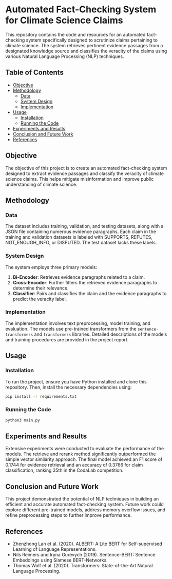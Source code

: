 # Automated Fact-Checking System for Climate Science Claims

This repository contains the code and resources for an automated fact-checking system specifically designed to scrutinize claims pertaining to climate science. The system retrieves pertinent evidence passages from a designated knowledge source and classifies the veracity of the claims using various Natural Language Processing (NLP) techniques.

## Table of Contents
- [Objective](#objective)
- [Methodology](#methodology)
  - [Data](#data)
  - [System Design](#system-design)
  - [Implementation](#implementation)
- [Usage](#usage)
  - [Installation](#installation)
  - [Running the Code](#running-the-code)
- [Experiments and Results](#experiments-and-results)
- [Conclusion and Future Work](#conclusion-and-future-work)
- [References](#references)

## Objective
The objective of this project is to create an automated fact-checking system designed to extract evidence passages and classify the veracity of climate science claims. This helps mitigate misinformation and improve public understanding of climate science.

## Methodology

### Data
The dataset includes training, validation, and testing datasets, along with a JSON file containing numerous evidence paragraphs. Each claim in the training and validation datasets is labeled with SUPPORTS, REFUTES, NOT_ENOUGH_INFO, or DISPUTED. The test dataset lacks these labels.

### System Design
The system employs three primary models:
1. **Bi-Encoder**: Retrieves evidence paragraphs related to a claim.
2. **Cross-Encoder**: Further filters the retrieved evidence paragraphs to determine their relevance.
3. **Classifier**: Pairs and classifies the claim and the evidence paragraphs to predict the veracity label.

### Implementation
The implementation involves text preprocessing, model training, and evaluation. The models use pre-trained transformers from the `sentence-transformers` and `transformers` libraries. Detailed descriptions of the models and training procedures are provided in the project report.

## Usage

### Installation
To run the project, ensure you have Python installed and clone this repository. Then, install the necessary dependencies using:

```sh
pip install -r requirements.txt
```

### Running the Code
```sh
python3 main.py
```

## Experiments and Results
Extensive experiments were conducted to evaluate the performance of the models. The retrieve and rerank method significantly outperformed the simple vector similarity approach. The final model achieved an F1 score of 0.1744 for evidence retrieval and an accuracy of 0.3766 for claim classification, ranking 35th in the CodaLab competition.

## Conclusion and Future Work
This project demonstrated the potential of NLP techniques in building an efficient and accurate automated fact-checking system. Future work could explore different pre-trained models, address memory overflow issues, and refine preprocessing steps to further improve performance.

## References
- Zhenzhong Lan et al. (2020). ALBERT: A Lite BERT for Self-supervised Learning of Language Representations.
- Nils Reimers and Iryna Gurevych (2019). Sentence-BERT: Sentence Embeddings using Siamese BERT-Networks.
- Thomas Wolf et al. (2020). Transformers: State-of-the-Art Natural Language Processing.
